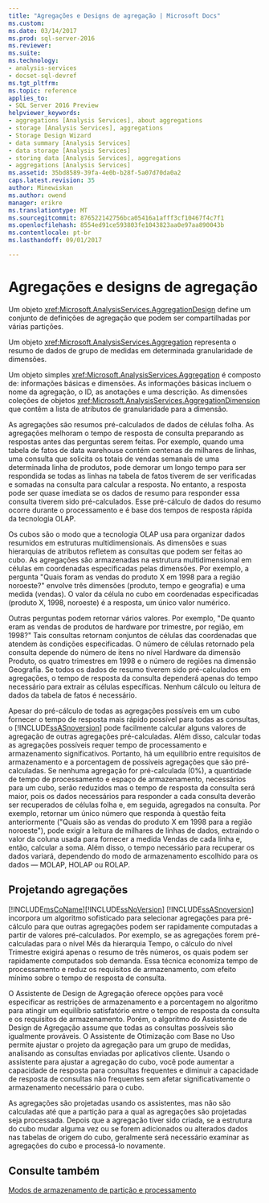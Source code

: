 ```yaml
---
title: "Agregações e Designs de agregação | Microsoft Docs"
ms.custom: 
ms.date: 03/14/2017
ms.prod: sql-server-2016
ms.reviewer: 
ms.suite: 
ms.technology:
- analysis-services
- docset-sql-devref
ms.tgt_pltfrm: 
ms.topic: reference
applies_to:
- SQL Server 2016 Preview
helpviewer_keywords:
- aggregations [Analysis Services], about aggregations
- storage [Analysis Services], aggregations
- Storage Design Wizard
- data summary [Analysis Services]
- data storage [Analysis Services]
- storing data [Analysis Services], aggregations
- aggregations [Analysis Services]
ms.assetid: 35bd8589-39fa-4e0b-b28f-5a07d70da0a2
caps.latest.revision: 35
author: Minewiskan
ms.author: owend
manager: erikre
ms.translationtype: MT
ms.sourcegitcommit: 876522142756bca05416a1afff3cf10467f4c7f1
ms.openlocfilehash: 8554ed91ce593803fe1043823aa0e97aa890043b
ms.contentlocale: pt-br
ms.lasthandoff: 09/01/2017

---
```

# <a name="aggregations-and-aggregation-designs"></a>Agregações e designs de agregação
  Um objeto <xref:Microsoft.AnalysisServices.AggregationDesign> define um conjunto de definições de agregação que podem ser compartilhadas por várias partições.  
  
 Um objeto <xref:Microsoft.AnalysisServices.Aggregation> representa o resumo de dados de grupo de medidas em determinada granularidade de dimensões.  
  
 Um objeto simples <xref:Microsoft.AnalysisServices.Aggregation> é composto de: informações básicas e dimensões. As informações básicas incluem o nome da agregação, o ID, as anotações e uma descrição. As dimensões coleções de objetos <xref:Microsoft.AnalysisServices.AggregationDimension> que contêm a lista de atributos de granularidade para a dimensão.  
  
 As agregações são resumos pré-calculados de dados de células folha. As agregações melhoram o tempo de resposta de consulta preparando as respostas antes das perguntas serem feitas. Por exemplo, quando uma tabela de fatos de data warehouse contém centenas de milhares de linhas, uma consulta que solicita os totais de vendas semanais de uma determinada linha de produtos, pode demorar um longo tempo para ser respondida se todas as linhas na tabela de fatos tiverem de ser verificadas e somadas na consulta para calcular a resposta. No entanto, a resposta pode ser quase imediata se os dados de resumo para responder essa consulta tiverem sido pré-calculados. Esse pré-cálculo de dados do resumo ocorre durante o processamento e é base dos tempos de resposta rápida da tecnologia OLAP.  
  
 Os cubos são o modo que a tecnologia OLAP usa para organizar dados resumidos em estruturas multidimensionais. As dimensões e suas hierarquias de atributos refletem as consultas que podem ser feitas ao cubo. As agregações são armazenadas na estrutura multidimensional em células em coordenadas especificadas pelas dimensões. Por exemplo, a pergunta "Quais foram as vendas do produto X em 1998 para a região noroeste?" envolve três dimensões (produto, tempo e geografia) e uma medida (vendas). O valor da célula no cubo em coordenadas especificadas (produto X, 1998, noroeste) é a resposta, um único valor numérico.  
  
 Outras perguntas podem retornar vários valores. Por exemplo, "De quanto eram as vendas de produtos de hardware por trimestre, por região, em 1998?" Tais consultas retornam conjuntos de células das coordenadas que atendem às condições especificadas. O número de células retornado pela consulta depende do número de itens no nível Hardware da dimensão Produto, os quatro trimestres em 1998 e o número de regiões na dimensão Geografia. Se todos os dados de resumo tiverem sido pré-calculados em agregações, o tempo de resposta da consulta dependerá apenas do tempo necessário para extrair as células específicas. Nenhum cálculo ou leitura de dados da tabela de fatos é necessário.  
  
 Apesar do pré-cálculo de todas as agregações possíveis em um cubo fornecer o tempo de resposta mais rápido possível para todas as consultas, o [!INCLUDE[ssASnoversion](../../includes/ssasnoversion-md.md)] pode facilmente calcular alguns valores de agregação de outras agregações pré-calculadas. Além disso, calcular todas as agregações possíveis requer tempo de processamento e armazenamento significativos. Portanto, há um equilíbrio entre requisitos de armazenamento e a porcentagem de possíveis agregações que são pré-calculadas. Se nenhuma agregação for pré-calculada (0%), a quantidade de tempo de processamento e espaço de armazenamento, necessários para um cubo, serão reduzidos mas o tempo de resposta da consulta será maior, pois os dados necessários para responder a cada consulta deverão ser recuperados de células folha e, em seguida, agregados na consulta. Por exemplo, retornar um único número que responda à questão feita anteriormente ("Quais são as vendas do produto X em 1998 para a região noroeste"), pode exigir a leitura de milhares de linhas de dados, extraindo o valor da coluna usada para fornecer a medida Vendas de cada linha e, então, calcular a soma. Além disso, o tempo necessário para recuperar os dados variará, dependendo do modo de armazenamento escolhido para os dados — MOLAP, HOLAP ou ROLAP.  
  
## <a name="designing-aggregations"></a>Projetando agregações  
 [!INCLUDE[msCoName](../../includes/msconame-md.md)][!INCLUDE[ssNoVersion](../../includes/ssnoversion-md.md)] [!INCLUDE[ssASnoversion](../../includes/ssasnoversion-md.md)] incorpora um algoritmo sofisticado para selecionar agregações para pré-cálculo para que outras agregações podem ser rapidamente computadas a partir de valores pré-calculados. Por exemplo, se as agregações forem pré-calculadas para o nível Mês da hierarquia Tempo, o cálculo do nível Trimestre exigirá apenas o resumo de três números, os quais podem ser rapidamente computados sob demanda. Essa técnica economiza tempo de processamento e reduz os requisitos de armazenamento, com efeito mínimo sobre o tempo de resposta de consulta.  
  
 O Assistente de Design de Agregação oferece opções para você especificar as restrições de armazenamento e a porcentagem no algoritmo para atingir um equilíbrio satisfatório entre o tempo de resposta da consulta e os requisitos de armazenamento. Porém, o algoritmo do Assistente de Design de Agregação assume que todas as consultas possíveis são igualmente prováveis. O Assistente de Otimização com Base no Uso permite ajustar o projeto da agregação para um grupo de medidas, analisando as consultas enviadas por aplicativos cliente. Usando o assistente para ajustar a agregação do cubo, você pode aumentar a capacidade de resposta para consultas frequentes e diminuir a capacidade de resposta de consultas não frequentes sem afetar significativamente o armazenamento necessário para o cubo.  
  
 As agregações são projetadas usando os assistentes, mas não são calculadas até que a partição para a qual as agregações são projetadas seja processada. Depois que a agregação tiver sido criada, se a estrutura do cubo mudar alguma vez ou se forem adicionados ou alterados dados nas tabelas de origem do cubo, geralmente será necessário examinar as agregações do cubo e processá-lo novamente.  
  
## <a name="see-also"></a>Consulte também  
 [Modos de armazenamento de partição e processamento](../../analysis-services/multidimensional-models-olap-logical-cube-objects/partitions-partition-storage-modes-and-processing.md)  
  
  
